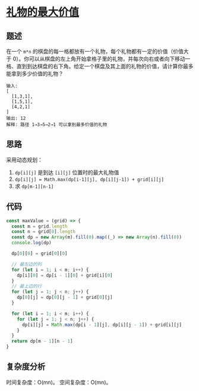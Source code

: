 # [礼物的最大价值](https://leetcode.cn/problems/li-wu-de-zui-da-jie-zhi-lcof/)

## 题述

在一个 `m*n` 的棋盘的每一格都放有一个礼物，每个礼物都有一定的价值（价值大于 0）。你可以从棋盘的左上角开始拿格子里的礼物，并每次向右或者向下移动一格、直到到达棋盘的右下角。给定一个棋盘及其上面的礼物的价值，请计算你最多能拿到多少价值的礼物？

```
输入:
[
  [1,3,1],
  [1,5,1],
  [4,2,1]
]
输出: 12
解释: 路径 1→3→5→2→1 可以拿到最多价值的礼物
```

## 思路

采用动态规划：

1. `dp[i][j]` 是到达 `[i][j]` 位置时的最大礼物值
2. `dp[i][j] = Math.max(dp[i-1][j], dp[i][j-1]) + grid[i][j]`
3. 求 `dp[m-1][n-1]`

## 代码

```javascript
const maxValue = (grid) => {
  const m = grid.length
  const n = grid[0].length
  const dp = new Array(m).fill(0).map((_) => new Array(n).fill(0))
  console.log(dp)

  dp[0][0] = grid[0][0]

  // 最左边的列
  for (let i = 1; i < m; i++) {
    dp[i][0] = dp[i - 1][0] + grid[i][0]
  }
  // 最上边的行
  for (let j = 1; j < n; j++) {
    dp[0][j] = dp[0][j - 1] + grid[0][j]
  }

  for (let i = 1; i < m; i++) {
    for (let j = 1; j < n; j++) {
      dp[i][j] = Math.max(dp[i - 1][j], dp[i][j - 1]) + grid[i][j]
    }
  }
  return dp[m - 1][n - 1]
}
```

## 复杂度分析

时间复杂度：O(mn)。
空间复杂度：O(mn)。
